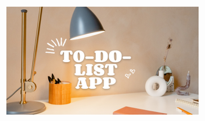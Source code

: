 [![Watch the video](https://raw.githubusercontent.com/priyanshu08soni/To-Do-List/main/to-do-list-thumbnail.png)](https://raw.githubusercontent.com/priyanshu08soni/To-Do-List/main/To-Do-List-video.mp4)


